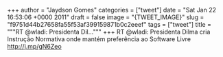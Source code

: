 
+++
author = "Jaydson Gomes"
categories = ["tweet"]
date = "Sat Jan 22 16:53:06 +0000 2011"
draft = false
image = "{TWEET_IMAGE}"
slug = "f9751d44b27658fa55f53af399159871b0c2eeef"
tags = ["tweet"]
title = """RT @wladi: Presidenta Dil..."""
+++
RT @wladi: Presidenta Dilma cria Instrução Normativa onde mantém preferência ao Software Livre http://j.mp/gN6Zeo
